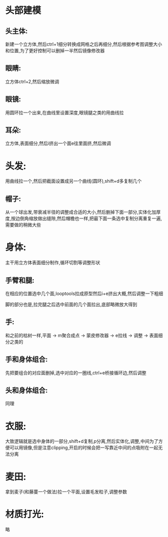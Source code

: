 
# 头部建模
## 头主体:
新建一个立方体,然后ctrl+1细分转换成网格之后再细分,然后根据参考图调整大小和位置,为了更好控制可以删掉一半然后镜像修改器

## 眼睛:
立方体ctrl+2,然后缩放微调

## 眼镜:
用圆环拉一个出来,在曲线里设置深度,眼镜腿之类的用曲线拉

## 耳朵:
立方体,表面细分,然后i挤出一个面e往里面挤,然后微调

# 头发:
用曲线拉一个,然后把截面设置成另一个曲线(圆环),shift+d多复制几个

## 帽子: 
从一个球出发,带衰减半径的调整成合适的大小,然后删掉下面一部分,实体化加厚度,按边倒角缩放做出缝隙,然后帽檐也一样,把最下面一条选中复制分离重复一遍,需要做的稍微大些

# 身体:
主干用立方体表面细分制作,循环切割等调整形状

## 手臂和腿:
在相应的位置选中几个面,looptools拉成原型然后i+e挤出大概,然后调整一下粗细

脚的部分也是,拉完腿之后选中前面的几个面拉出,底部略微放大得到

## 手:
和之前的枯树一样,平面 -> m聚合成点 -> 蒙皮修改器 -> e拉线 -> 调整 -> 表面细分之类的

## 手和身体组合:
先把要组合的对应面删掉,选中对应的一圈线,ctrl+e桥接循环边,然后调整

## 头和身体组合:
同理

# 衣服:
大致逻辑就是选中身体的一部分,shift+d复制,p分离,然后实体化,调整,中间为了方便可以用镜像,但是注意clipping,开启的时候会把一写靠近中间的点吸附在一起无法分离

# 麦田:
拿到麦子(和藤蔓一个做法)拉一个平面,设置毛发粒子,调整参数

# 材质打光:
略